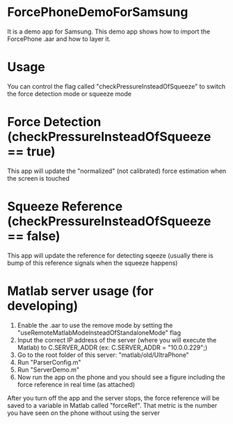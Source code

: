 # ForcePhoneDemoForSamsung

It is a demo app for Samsung. This demo app shows how to import the ForcePhone .aar and how to layer it.


# Usage
You can control the flag called "checkPressureInsteadOfSqueeze" to switch the force detection mode or squeeze mode

# Force Detection (checkPressureInsteadOfSqueeze == true)
This app will update the "normalized" (not calibrated) force estimation when the screen is touched

# Squeeze Reference (checkPressureInsteadOfSqueeze == false)
This app will update the reference for detecting sqeeze (usually there is bump of this reference signals when the squeeze happens)

# Matlab server usage (for developing)
1. Enable the .aar to use the remove mode by setting the "useRemoteMatlabModeInsteadOfStandaloneMode" flag
2. Input the correct IP address of the server (where you will execute the Matlab) to C.SERVER_ADDR (ex: C.SERVER_ADDR = "10.0.0.229";)
4. Go to the root folder of this server: "matlab/old/UltraPhone"
5. Run "ParserConfig.m"
6. Run "ServerDemo.m"
7. Now run the app on the phone and you should see a figure including the force reference in real time (as attached)

After you turn off the app and the server stops, the force reference will be saved to a variable in Matlab called "forceRef". That metric is the number you have seen on the phone without using the server

